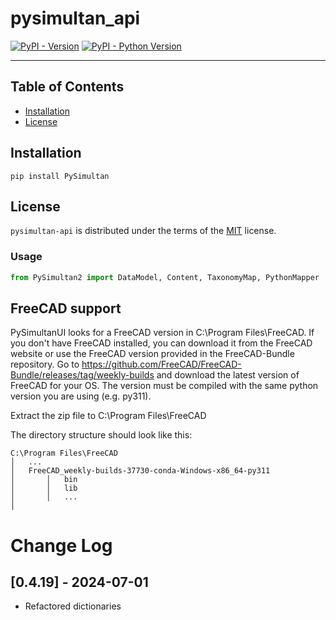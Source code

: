 # pysimultan_api

[![PyPI - Version](https://img.shields.io/pypi/v/pysimultan-api.svg)](https://pypi.org/project/pysimultan-api)
[![PyPI - Python Version](https://img.shields.io/pypi/pyversions/pysimultan-api.svg)](https://pypi.org/project/pysimultan-api)

-----

## Table of Contents

- [Installation](#installation)
- [License](#license)

## Installation

```console
pip install PySimultan
```

## License

`pysimultan-api` is distributed under the terms of the [MIT](https://spdx.org/licenses/MIT.html) license.


### Usage

```python
from PySimultan2 import DataModel, Content, TaxonomyMap, PythonMapper
```


## FreeCAD support

PySimultanUI looks for a FreeCAD version in C:\Program Files\FreeCAD. If you don't have FreeCAD installed, you can 
download it from the FreeCAD website or use the FreeCAD version provided in the FreeCAD-Bundle repository.
Go to https://github.com/FreeCAD/FreeCAD-Bundle/releases/tag/weekly-builds and download the latest version 
of FreeCAD for your OS. The version must be compiled with the same python version you are using (e.g. py311). 

Extract the zip file to C:\Program Files\FreeCAD

The directory structure should look like this:

```
C:\Program Files\FreeCAD
│   ...
│   FreeCAD_weekly-builds-37730-conda-Windows-x86_64-py311
│       │   bin
│       │   lib
│       │   ...
│

```


# Change Log

## [0.4.19] - 2024-07-01
- Refactored dictionaries 
